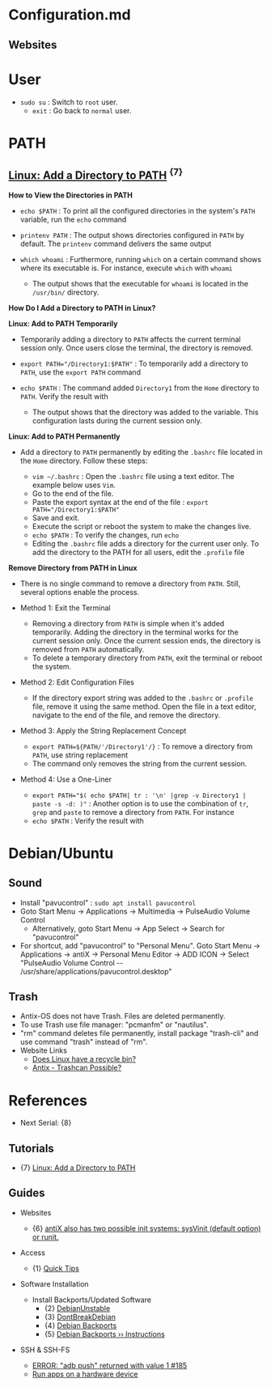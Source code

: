 # Configuration.md

## Websites

# User

* `sudo su` : Switch to `root` user.
  * `exit` : Go back to `normal` user.

# PATH

## [Linux: Add a Directory to PATH](https://phoenixnap.com/kb/linux-add-to-path) <sup>{7}</sup>

**How to View the Directories in PATH**

* `echo $PATH` : To print all the configured directories in the system's `PATH` variable, run the `echo` command

* `printenv PATH` : The output shows directories configured in `PATH` by default. The `printenv` command delivers the same output

* `which whoami` : Furthermore, running `which` on a certain command shows where its executable is. For instance, execute `which` with `whoami`
  * The output shows that the executable for `whoami` is located in the `/usr/bin/` directory.

**How Do I Add a Directory to PATH in Linux?**

**Linux: Add to PATH Temporarily**

* Temporarily adding a directory to `PATH` affects the current terminal session only. Once users close the terminal, the directory is removed.

* `export PATH="/Directory1:$PATH"` : To temporarily add a directory to `PATH`, use the `export PATH` command

* `echo $PATH` : The command added `Directory1` from the `Home` directory to `PATH`. Verify the result with
  * The output shows that the directory was added to the variable. This configuration lasts during the current session only.

**Linux: Add to PATH Permanently**

* Add a directory to `PATH` permanently by editing the `.bashrc` file located in the `Home` directory. Follow these steps:

  * `vim ~/.bashrc` : Open the `.bashrc` file using a text editor. The example below uses `Vim`.
  * Go to the end of the file.
  * Paste the export syntax at the end of the file : `export PATH="/Directory1:$PATH"`
  * Save and exit.
  * Execute the script or reboot the system to make the changes live.
  * `echo $PATH` : To verify the changes, run `echo`
  * Editing the `.bashrc` file adds a directory for the current user only. To add the directory to the PATH for all users, edit the `.profile` file

**Remove Directory from PATH in Linux**

* There is no single command to remove a directory from `PATH`. Still, several options enable the process.

* Method 1: Exit the Terminal

  * Removing a directory from `PATH` is simple when it's added temporarily. Adding the directory in the terminal works for the current session only. Once the current session ends, the directory is removed from `PATH` automatically.
  * To delete a temporary directory from `PATH`, exit the terminal or reboot the system.

* Method 2: Edit Configuration Files

  * If the directory export string was added to the `.bashrc` or `.profile` file, remove it using the same method. Open the file in a text editor, navigate to the end of the file, and remove the directory.

* Method 3: Apply the String Replacement Concept

  * `export PATH=${PATH/'/Directory1'/}` : To remove a directory from `PATH`, use string replacement
  * The command only removes the string from the current session.

* Method 4: Use a One-Liner

  * `export PATH="$( echo $PATH| tr : '\n' |grep -v Directory1 | paste -s -d: )"` : Another option is to use the combination of `tr`, `grep` and `paste` to remove a directory from `PATH`. For instance
  * `echo $PATH` : Verify the result with

# Debian/Ubuntu

## Sound

* Install "pavucontrol" : `sudo apt install pavucontrol`
* Goto Start Menu -> Applications -> Multimedia -> PulseAudio Volume Control
  * Alternatively, goto Start Menu -> App Select -> Search for "pavucontrol"
* For shortcut, add "pavucontrol" to "Personal Menu". Goto Start Menu -> Applications -> antiX -> Personal Menu Editor -> ADD ICON -> Select "PulseAudio Volume Control -- /usr/share/applications/pavucontrol.desktop"

## Trash

* Antix-OS does not have Trash. Files are deleted permanently.
* To use Trash use file manager: "pcmanfm" or "nautilus".
* "rm" command deletes file permanently, install package "trash-cli" and use command "trash" instead of "rm".
* Website Links
  * [Does Linux have a recycle bin?](https://ngangasn.com/linux-recycle-bin/)
  * [Antix - Trashcan Possible?](https://www.antixforum.com/forums/topic/trashcan-possible/)

# References

* Next Serial: {8}

## Tutorials

* {7} [Linux: Add a Directory to PATH](https://phoenixnap.com/kb/linux-add-to-path)

## Guides

* Websites
  * {6} [antiX also has two possible init systems: sysVinit (default option) or runit.](https://antixlinux.com/download/)

* Access
  * {1} [Quick Tips](https://antixlinux.com/quick-tips/)

* Software Installation

  * Install Backports/Updated Software
    * {2} [DebianUnstable](https://wiki.debian.org/DebianUnstable)
    * {3} [DontBreakDebian](https://wiki.debian.org/DontBreakDebian)
    * {4} [Debian Backports](https://backports.debian.org/)
    * {5} [Debian Backports ›› Instructions](https://backports.debian.org/Instructions/)

* SSH & SSH-FS
  * [ERROR: "adb push" returned with value 1 #185](https://github.com/Genymobile/scrcpy/issues/185)
  * [Run apps on a hardware device](http://developer.android.com/tools/device.html)
